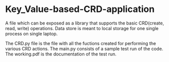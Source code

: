 # Key_Value-based-CRD-application
A file which can be exposed as a library that supports the basic CRD(create, read, write) operations. Data store is meant to local storage for one single process on single laptop.

The CRD.py file is the file with all the fuctions created for performing the various CRD actions.
The main.py consists of a sample test run of the code.
The working.pdf is the documentation of the test run.


